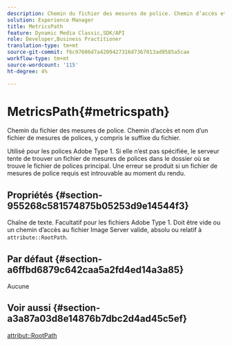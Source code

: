 ```yaml
---
description: Chemin du fichier des mesures de police. Chemin d’accès et nom d’un fichier de mesures de polices, y compris le suffixe du fichier.
solution: Experience Manager
title: MetricsPath
feature: Dynamic Media Classic,SDK/API
role: Developer,Business Practitioner
translation-type: tm+mt
source-git-commit: f6c97606d7a4209427316d7367013ad9585a5cae
workflow-type: tm+mt
source-wordcount: '115'
ht-degree: 4%

---
```



# MetricsPath{#metricspath}

Chemin du fichier des mesures de police. Chemin d’accès et nom d’un fichier de mesures de polices, y compris le suffixe du fichier.

Utilisé pour les polices Adobe Type 1. Si elle n’est pas spécifiée, le serveur tente de trouver un fichier de mesures de polices dans le dossier où se trouve le fichier de polices principal. Une erreur se produit si un fichier de mesures de police requis est introuvable au moment du rendu.

## Propriétés {#section-955268c581574875b05253d9e14544f3}

Chaîne de texte. Facultatif pour les fichiers Adobe Type 1. Doit être vide ou un chemin d’accès au fichier Image Server valide, absolu ou relatif à `attribute::RootPath`.

## Par défaut {#section-a6ffbd6879c642caa5a2fd4ed14a3a85}

Aucune

## Voir aussi {#section-a3a87a03d8e14876b7dbc2d4ad45c5ef}

[attribut::RootPath](/help/aem-is-ir-api/is-api/image-catalog/image-serving-api-ref/c-image-catalog-reference/c-attributes-reference/r-rootpath.md)
